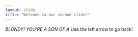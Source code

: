 ```yaml
---
layout: slide
title: "Welcome to our second slide!"
---
```

_BLONDY! YOU'RE A SON OF A_
Use the left arrow to go back!

